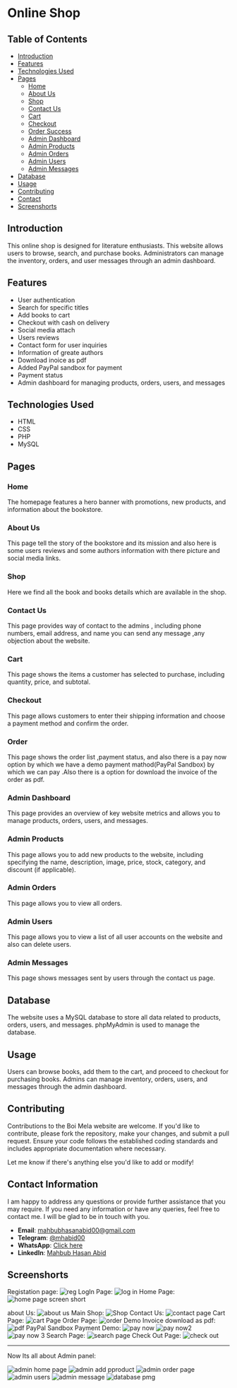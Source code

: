 # Online Shop

## Table of Contents
- [Introduction](#introduction)
- [Features](#features)
- [Technologies Used](#technologies-used)
- [Pages](#pages)
  - [Home](#home)
  - [About Us](#about-us)
  - [Shop](#shop)
  - [Contact Us](#contact-us)
  - [Cart](#cart)
  - [Checkout](#checkout)
  - [Order Success](#order)
  - [Admin Dashboard](#admin-dashboard)
  - [Admin Products](#admin-products)
  - [Admin Orders](#admin-orders)
  - [Admin Users](#admin-users)
  - [Admin Messages](#admin-messages)
- [Database](#database)
- [Usage](#usage)
- [Contributing](#contributing)
- [Contact](#contact-information)
- [Screenshorts](#screenshorts)

## Introduction
This online shop is designed for  literature enthusiasts. This website allows users to browse, search, and purchase books. Administrators can manage the inventory, orders, and user messages through an admin dashboard.

## Features

- User authentication
- Search for specific titles
- Add books to cart
- Checkout with cash on delivery
- Social media attach
- Users reviews
- Contact form for user inquiries
- Information of greate authors
- Download inoice as pdf
- Added PayPal sandbox for payment
- Payment status
- Admin dashboard for managing products, orders, users, and messages


## Technologies Used
- HTML
- CSS
- PHP
- MySQL

## Pages

### Home
The homepage features a hero banner with promotions, new products, and information about the bookstore.

### About Us
This page  tell the story of the bookstore and its mission and also here is some  users reviews and some authors information with there picture and social media links.

### Shop
Here we find all the book and books details which are available in the shop.

### Contact Us
This page provides  way of contact to the admins , including phone numbers, email address, and name  you can send any message ,any objection about the website.

### Cart
This page shows the items a customer has selected to purchase, including quantity, price, and subtotal.

### Checkout
This page allows customers to enter their shipping information and choose a payment method  and confirm the order.

### Order
This page shows the order list ,payment status, and also there is a pay now option by which we have a demo payment mathod(PayPal Sandbox) by which we can pay .Also there is a option for download the invoice of the order as pdf.

### Admin Dashboard
This page provides an overview of key website metrics and allows you to manage products, orders, users, and messages.

### Admin Products
This page allows you to add new products to the website, including specifying the name, description, image, price, stock, category, and discount (if applicable).

### Admin Orders
This page allows you to view all orders.

### Admin Users
This page allows you to view a list of all user accounts on the website and also can delete users.

### Admin Messages
This page shows messages sent by users through the contact us page.

## Database
The website uses a MySQL database to store all data related to products, orders, users, and messages. phpMyAdmin is used to manage the database.

## Usage
Users can browse books, add them to the cart, and proceed to checkout for purchasing books. Admins can manage inventory, orders, users, and messages through the admin dashboard.

## Contributing 
Contributions to the Boi Mela website are welcome. If you'd like to contribute, please fork the repository, make your changes, and submit a pull request. Ensure your code follows the established coding standards and includes appropriate documentation where necessary.



Let me know if there's anything else you'd like to add or modify!

## Contact Information

I am happy to address any questions or provide further assistance that you may require. If you need any information or have any queries, feel free to contact me. I will be glad to be in touch with you.

- **Email**: [mahbubhasanabid00@gmail.com](mailto:mahbubhasanabid00@gmail.com)
- **Telegram**: [@mhabid00](https://t.me/mhabid00)
- **WhatsApp**: [Click here](https://wa.me/8801736299581)
- **LinkedIn**: [Mahbub Hasan Abid](https://www.linkedin.com/in/mahbub-hasan-abid/)


## Screenshorts

Registation page:
![reg](https://github.com/mahbub-hasan-abid/online-_shop/assets/133025212/9cd3d05f-b3cb-47bf-9672-1835c4284f23)
LogIn Page:
![log in](https://github.com/mahbub-hasan-abid/online-_shop/assets/133025212/a504e606-03d4-4eff-a1ea-00d1acb41dcd)
Home Page:
![home page screen short](https://github.com/mahbub-hasan-abid/online-_shop/assets/133025212/65adda14-fe67-49ad-84b4-38fa9a07f0e3)

about Us:
![about us](https://github.com/mahbub-hasan-abid/online-_shop/assets/133025212/cbd1df0c-842d-44e5-a6c8-ac65b8c5c305)
Main Shop:
![Shop](https://github.com/mahbub-hasan-abid/online-_shop/assets/133025212/e4802c4a-6d73-49c1-aea0-616813c78366)
Contact Us:
![contact page](https://github.com/mahbub-hasan-abid/online-_shop/assets/133025212/e755aab6-5444-4208-9450-402c3fcf1231)
Cart Page:
![cart Page](https://github.com/mahbub-hasan-abid/online-_shop/assets/133025212/2b311d88-803c-4380-a9a5-780d9e207740)
Order Page:
![order](https://github.com/mahbub-hasan-abid/online-_shop/assets/133025212/7cef1bd7-8b30-4525-ac29-f9d838f8d6b5)
Demo Invoice download as pdf:
![pdf](https://github.com/mahbub-hasan-abid/online-_shop/assets/133025212/9d7239a4-a2b4-4f58-aaf1-ecf117c6dddd)
PayPal Sandbox Payment Demo:
![pay now](https://github.com/mahbub-hasan-abid/online-_shop/assets/133025212/ecf26d33-af87-4ef0-8e1a-8c3ceac4201b)
![pay now2](https://github.com/mahbub-hasan-abid/online-_shop/assets/133025212/50869349-e195-48a7-b9c2-12382c0248d4)
![pay now 3](https://github.com/mahbub-hasan-abid/online-_shop/assets/133025212/a99e41d3-01dd-4837-8925-f4e23d080ea3)
Search Page:
![search page](https://github.com/mahbub-hasan-abid/online-_shop/assets/133025212/29ad2196-764b-416f-beeb-783adf1b17d1)
Check Out Page:
![check out](https://github.com/mahbub-hasan-abid/online-_shop/assets/133025212/49856284-ecd8-4d76-9f55-c0461932a189)

---
Now Its all about Admin panel:

![admin home page](https://github.com/mahbub-hasan-abid/online-_shop/assets/133025212/ef3b63aa-d6e3-4319-8346-997527934570)
![admin add pproduct](https://github.com/mahbub-hasan-abid/online-_shop/assets/133025212/db3426a3-6a7f-4426-ba61-f86b56c6ecc4)
![admin order page](https://github.com/mahbub-hasan-abid/online-_shop/assets/133025212/ebd6ff9e-9281-4316-a236-3a7a4e453665)
![admin users](https://github.com/mahbub-hasan-abid/online-_shop/assets/133025212/f5e77623-d52b-4aab-a503-de498b912ec8)
![admin message](https://github.com/mahbub-hasan-abid/online-_shop/assets/133025212/d6f4c102-5e55-404f-a759-ad656ab03dd2)
![database pmg](https://github.com/mahbub-hasan-abid/online-_shop/assets/133025212/24e0f5f8-296b-4224-9970-55a6397638c4)

